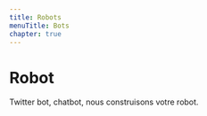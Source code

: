 ```yaml
---
title: Robots
menuTitle: Bots
chapter: true
---
```


# Robot

Twitter bot, chatbot, nous construisons votre robot.
